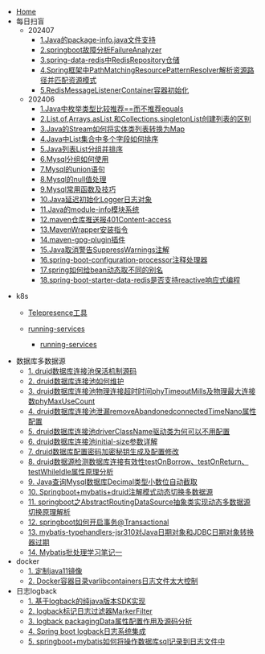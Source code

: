 - [Home](/) 
- 每日扫盲
  - 202407
    - [1.Java的package-info.java文件支持](dailyliteracy/202407/1.Java的package-info.java文件支持)
    - [2.springboot故障分析FailureAnalyzer](dailyliteracy/202407/2.springboot故障分析FailureAnalyzer)
    - [3.spring-data-redis中RedisRepository仓储](dailyliteracy/202407/3.spring-data-redis中RedisRepository仓储)
    - [4.Spring框架中PathMatchingResourcePatternResolver解析资源路径并匹配资源模式](dailyliteracy/202407/4.Spring框架中PathMatchingResourcePatternResolver解析资源路径并匹配资源模式)
    - [5.RedisMessageListenerContainer容器初始化](dailyliteracy/202407/5.RedisMessageListenerContainer容器初始化)
  - 202406
    - [1.Java中枚举类型比较推荐==而不推荐equals](dailyliteracy/202406/1.Java中枚举类型比较推荐==而不推荐equals)
    - [2.List.of,Arrays.asList,和Collections.singletonList创建列表的区别](dailyliteracy/202406/2.List.of,Arrays.asList,和Collections.singletonList创建列表的区别 "列表区别")
    - [3.Java的Stream如何将实体类列表转换为Map](dailyliteracy/202406/3.Java的Stream如何将实体类列表转换为Map)
    - [4.Java中List集合中多个字段如何排序](dailyliteracy/202406/4.Java中List集合中多个字段如何排序)
    - [5.Java列表List分组并排序](dailyliteracy/202406/5.Java列表List分组并排序)
    - [6.Mysql分组如何使用](dailyliteracy/202406/6.Mysql分组如何使用)
    - [7.Mysql的union语句](dailyliteracy/202406/7.Mysql的union语句)
    - [8.Mysql的null值处理](dailyliteracy/202406/8.Mysql的null值处理)
    - [9.Mysql常用函数及技巧](dailyliteracy/202406/9.Mysql常用函数及技巧)
    - [10.Java延迟初始化Logger日志对象](dailyliteracy/202406/10.Java延迟初始化Logger日志对象)
    - [11.Java的module-info模块系统](dailyliteracy/202406/11.Java的module-info模块系统)
    - [12.maven仓库推送报401Content-access](dailyliteracy/202406/12.maven仓库推送报401Content-access)
    - [13.MavenWrapper安装指令](dailyliteracy/202406/13.MavenWrapper安装指令)
    - [14.maven-gpg-plugin插件](dailyliteracy/202406/14.maven-gpg-plugin插件)
    - [15.Java取消警告SuppressWarnings注解](dailyliteracy/202406/15.Java取消警告SuppressWarnings注解)
    - [16.spring-boot-configuration-processor注释处理器](dailyliteracy/202406/16.spring-boot-configuration-processor注释处理器)
    - [17.spring如何给bean动态取不同的别名](dailyliteracy/202406/17.spring如何给bean动态取不同的别名)
    - [18.spring-boot-starter-data-redis是否支持reactive响应式编程](dailyliteracy/202406/18.spring-boot-starter-data-redis是否支持reactive响应式编程)
    
  


* k8s
	
	- [Telepresence工具](k8s/Telepresence工具 "Telepresence")
	
	- [running-services](thread/running-services "多线程")
	  - [running-services](thread/running-services "多线程")

- 数据库多数据源
  - [1. druid数据库连接池保活机制源码](datasource/druid数据库连接池保活机制源码 "多数据源")
  - [2. druid数据库连接池如何维护](datasource/druid数据库连接池如何维护 "多线程")
  - [3. druid数据库连接池物理连接超时时间phyTimeoutMills及物理最大连接数phyMaxUseCount](datasource/druid数据库连接池物理连接超时时间phyTimeoutMills及物理最大连接数phyMaxUseCount)
  - [4. druid数据库连接池泄漏removeAbandonedconnectedTimeNano属性配置](datasource/druid数据库连接池泄漏removeAbandonedconnectedTimeNano属性配置)
  - [5. druid数据库连接池driverClassName驱动类为何可以不用配置](datasource/druid数据库连接池driverClassName驱动类为何可以不用配置)
  - [6. druid数据库连接池initial-size参数详解](datasource/druid数据库连接池initial-size参数详解)
  - [7. druid数据库配置密码加密秘钥生成及配置修改](datasource/druid数据库配置密码加密秘钥生成及配置修改)
  - [8. druid数据源检测数据库连接有效性testOnBorrow、testOnReturn、testWhileIdle属性原理分析](datasource/druid数据源检测数据库连接有效性testOnBorrow、testOnReturn、testWhileIdle属性原理分析)
  - [9. Java查询Mysql数据库Decimal类型小数位自动截取](datasource/Java查询Mysql数据库Decimal类型小数位自动截取)
  - [10. Springboot+mybatis+druid注解模式动态切换多数据源](datasource/dynamicdatasource)
  - [11. springboot之AbstractRoutingDataSource抽象类实现动态多数据源切换原理解析](datasource/springboot之AbstractRoutingDataSource抽象类实现动态多数据源切换原理解析)
  - [12. springboot如何开启事务@Transactional](datasource/springboot如何开启事务@Transactional)
  - [13. mybatis-typehandlers-jsr310对Java日期对象和JDBC日期对象转换器过期](datasource/mybatis-typehandlers-jsr310对Java日期对象和JDBC日期对象转换器过期)
  - [14. Mybatis批处理学习笔记一](datasource/Mybatis批处理学习笔记一)
- docker
  - [1. 定制java11镜像](docker/定制java11镜像)
  - [2. Docker容器目录varlibcontainers日志文件太大控制](docker/Docker容器目录varlibcontainers日志文件太大控制)
- 日志logback
  - [1. 基于logback的纯java版本SDK实现](base/logback/解锁新技能《基于logback的纯java版本SDK实现》)
  - [2. logback标记日志过滤器MarkerFilter](base/logback/解锁新技能《logback标记日志过滤器MarkerFilter》)
  - [3. logback packagingData属性配置作用及源码分析](base/logback/logback+packagingData属性配置作用及源码分析)
  - [4. Spring boot logback日志系统集成](base/logback/springboot+logback日志系统集成)
  - [5. springboot+mybatis如何将操作数据库sql记录到日志文件中](base/logback/springboot+mybatis如何将操作数据库sql记录到日志文件中)